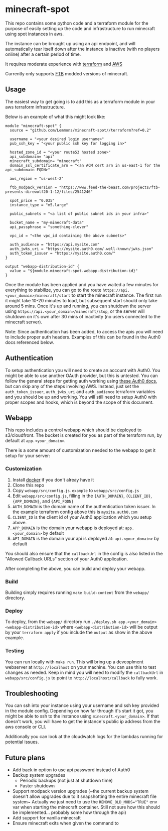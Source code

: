 # minecraft-spot
This repo contains some python code and a terraform module for the purpose of easily setting up the code and infrastructure to run minecraft using spot instances in aws.

The instance can be brought up using an api endpoint, and will automatically tear itself down after the instance is inactive (with no players online) after a certain period of time.

It requires moderate experience with [terraform](https://www.terraform.io/intro/index.html) and [AWS](https://aws.amazon.com/)

Currently only supports [FTB](https://www.feed-the-beast.com/) modded versions of minecraft.

## Usage
The easiest way to get going is to add this as a terraform module in your aws terraform infrastructure.

Below is an example of what this might look like:
```
module "minecraft-spot" {
  source = "github.com/Lemmons/minecraft-spot//terraform?ref=0.2"

  username = "<your desired login username>"
  pub_ssh_key = "<your public ssh key for logging in>"

  hosted_zone_id = "<your route53 hosted zone>"
  api_subdomain= "api"
  minecraft_subdomain= "minecraft"
  domain_ssl_certificate_arn = "<an ACM cert arn in us-east-1 for the api_subdomain FQDN>"

  aws_region = "us-west-2"

  ftb_modpack_version = "https://www.feed-the-beast.com/projects/ftb-presents-direwolf20-1-12/files/2541246"

  spot_price = "0.035"
  instance_type = "m5.large"

  public_subnets = "<a list of public subnet ids in your infra>"

  bucket_name = "my-minecraft-data"
  api_passphrase = "something-clever"

  vpc_id = "<the vpc_id containing the above subnets>"

  auth_audience = "https://api.mysite.com"
  auth_jwks_uri = "https://mysite.auth0.com/.well-known/jwks.json"
  auth_token_issuer = "https://mysite.auth0.com/"
}

output "webapp-distribution-id" {
  value = "${module.minecraft-spot.webapp-distribution-id}"
}
```

Once the module has been applied and you have waited a few minutes for everything to stabilize, you can go to the route `https://api.<your_domain>/minecraft/start` to start the minecraft instance. 
The first run it might take 10-20 minutes to load, but subsequent start should only take around 5 mins.
Once it's up and running, you can shutdown the server using `https://api.<your_domain>/minecraft/stop`,
or the server will shutdown on it's own after 30 mins of inactivity (no users connected to the minecraft server).

Note: Since authentication has been added, to access the apis you will need to include proper auth headers.  Examples of this can be found in the Auth0 docs referenced below.

## Authentication
To setup authentication you will need to create an account with Auth0. You might be able to use another OAuth provider, but this is untested.
You can follow the general steps for getting auth working using [these Auth0 docs](https://auth0.com/docs/integrations/aws-api-gateway/custom-authorizers), but can skip any of the steps involving AWS.  Instead, just set the `auth_token_issuer`, `auth_jwks_uri` and `auth_audience` terraform variables and you should be up and working.  You will still need to setup Auth0 with proper scopes and hooks, which is beyond the scope of this document.

## Webapp
This repo includes a control webapp which should be deployed to s3/cloudfront.  The bucket is created for you as part of the terraform run, by default at `app.<your_domain>`.

There is a some amount of customization needed to the webapp to get it setup for your server:

### Customization

1. Install [docker](https://docs.docker.com/install/) if you don't alreay have it
2. Clone this repo
3. Copy `webapp/src/config.js.example` to `webapp/src/config.js`
4. Edit `webapp/src/config.js`, filling in the `{AUTH_DOMAIN}`, `{CLIENT_ID}`, `{APP_DOMAIN}`, and `{API_FQDN}`
  1. `AUTH_DOMAIN` is the domain name of the authentication token issuer.  In the example terraform config above this is `mysite.auth0.com`
  2. `CLIENT_ID` is the client id of your Auth0 application which you setup above.
  3. `APP_DOMAIN` is the domain your webapp is deployed at: `app.<your_domain>` by default
  4. `API_DOMAIN` is the domain your api is deployed at: `api.<your_domain>` by default

You should also ensure that the `callbackUrl` in the config is also listed in the "Allowed Callback URLs" section of your Auth0 application.

After completing the above, you can build and deploy your webapp.

### Build

Building simply requires running `make build-content` from the `webapp/` directory.

### Deploy

To deploy, from the `webapp/` directory run `./deploy.sh app.<your_domain> <webapp-distribution-id>` where `<webapp-distribution-id>` will be output by your `terraform apply` if you include the `output` as show in the above example.

### Testing

You can run locally with `make run`.  This will bring up a deveoplment webserver at `http://localhost` on your machine.  You can use this to test changes as needed.  Keep in mind you will need to modify the `callbackUrl` in `webapp/src/config.js` to point to `http://localhost/callback` to fully work.

## Troubleshooting
You can ssh into your instance using your username and ssh key provided in the module config.  Depending on how far through it's start it got, you might be able to ssh to the instance using `minecraft.<your_domain>`.  If that doesn't work, you will have to get the instance's public ip address from the aws console or CLI.

Additionally you can look at the cloudwatch logs for the lambdas running for potential issues.

## Future plans
- Add back in option to use api password instead of Auth0
- Backup system upgrades
    - Periodic backups (not just at shutdown time)
    - Faster shutdown
- Support modpack version upgrades (~the current backup system doesn't allow upgrades due to it snapshotting the entire minecraft file system~
  Actually we just need to use the `REMOVE_OLD_MODS="TRUE"` env var when starting the minecraft container.  Still not sure how this should be implemented... probably some how through the api)
- Add support for vanilla minecraft
- Ensure minecraft exits when given the command to
